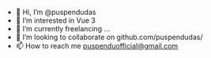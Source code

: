 - 👋 Hi, I’m @puspendudas
- 👀 I’m interested in Vue 3
- 🌱 I’m currently freelancing ...
- 💞️ I’m looking to collaborate on github.com/puspendudas/
- 📫 How to reach me puspenduofficial@gmail.com

<!---
puspendudas/puspendudas is a ✨ special ✨ repository because its `README.md` (this file) appears on your GitHub profile.
You can click the Preview link to take a look at your changes.
--->
